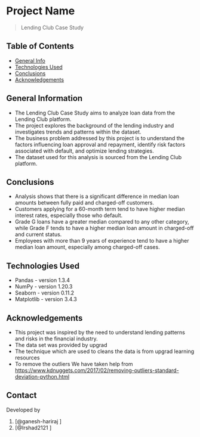 # Project Name
> Lending Club Case Study


## Table of Contents
* [General Info](#general-information)
* [Technologies Used](#technologies-used)
* [Conclusions](#conclusions)
* [Acknowledgements](#acknowledgements)



## General Information
- The Lending Club Case Study aims to analyze loan data from the Lending Club platform.
- The project explores the background of the lending industry and investigates trends and patterns within the dataset.
- The business problem addressed by this project is to understand the factors influencing loan approval and repayment, identify risk factors associated with default, and optimize lending strategies.
- The dataset used for this analysis is sourced from the Lending Club platform.



## Conclusions
- Analysis shows that there is a significant difference in median loan amounts between fully paid and charged-off customers.
- Customers applying for a 60-month term tend to have higher median interest rates, especially those who default.
- Grade G loans have a greater median compared to any other category, while Grade F tends to have a higher median loan amount in charged-off and current status.
- Employees with more than 9 years of experience tend to have a higher median loan amount, especially among charged-off cases.




## Technologies Used
- Pandas - version 1.3.4
- NumPy - version 1.20.3
- Seaborn - version 0.11.2
- Matplotlib - version 3.4.3



## Acknowledgements
- This project was inspired by the need to understand lending patterns and risks in the financial industry.
- The data set was provided by upgrad
- The technique which are used to cleans the data is from upgrad learning resources
- To remove the outliers We have taken help from https://www.kdnuggets.com/2017/02/removing-outliers-standard-deviation-python.html


## Contact
Developed by 
1. [@ganesh-hariraj ]
2. [@Irshad2121 ]


